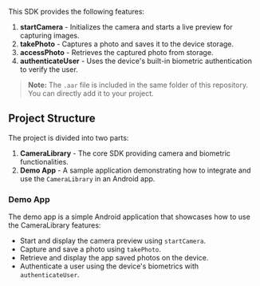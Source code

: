This SDK provides the following features:

1. **startCamera** - Initializes the camera and starts a live preview for capturing images.
2. **takePhoto** - Captures a photo and saves it to the device storage.
3. **accessPhoto** - Retrieves the captured photo from storage.
4. **authenticateUser** - Uses the device's built-in biometric authentication to verify the user.

> **Note:** The `.aar` file is included in the same folder of this repository. You can directly add it to your project.

## Project Structure

The project is divided into two parts:

1. **CameraLibrary** - The core SDK providing camera and biometric functionalities.
2. **Demo App** - A sample application demonstrating how to integrate and use the `CameraLibrary` in an Android app.

### Demo App

The demo app is a simple Android application that showcases how to use the CameraLibrary features:

- Start and display the camera preview using `startCamera`.
- Capture and save a photo using `takePhoto`.
- Retrieve and display the app saved photos on the device.
- Authenticate a user using the device's biometrics with `authenticateUser`.






